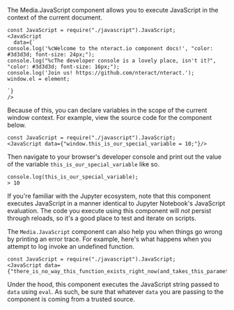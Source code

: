 The Media.JavaScript component allows you to execute JavaScript in the context of the current document.

```
const JavaScript = require("./javascript").JavaScript;
<JavaScript
  data={`
console.log('%cWelcome to the nteract.io component docs!', "color: #3d3d3d; font-size: 24px;");
console.log("%cThe developer console is a lovely place, isn't it?", "color: #3d3d3d; font-size: 16px;");
console.log('Join us! https://github.com/nteract/nteract.');
window.el = element;

`}
/>
```

Because of this, you can declare variables in the scope of the current window context. For example, view the source code for the component below.

```
const JavaScript = require("./javascript").JavaScript;
<JavaScript data={"window.this_is_our_special_variable = 10;"}/>
```

Then navigate to your browser's developer console and print out the value of the variable `this_is_our_special_variable` like so.

```plaintext
console.log(this_is_our_special_variable);
> 10
```

If you're familiar with the Jupyter ecosystem, note that this component executes JavaScript in a manner identical to Jupyter Notebook's JavaScript evaluation. The code you execute using this component will _not_ persist through reloads, so it's a good place to test and iterate on scripts.

The `Media.JavaScript` component can also help you when things go wrong by printing an error trace. For example, here's what happens when you attempt to log invoke an undefined function.

```
const JavaScript = require("./javascript").JavaScript;
<JavaScript data={"there_is_no_way_this_function_exists_right_now(and_takes_this_parameter)"}/>
```

Under the hood, this component executes the JavaScript string passed to `data` using `eval`. As such, be sure that whatever `data` you are passing to the component is coming from a trusted source.
